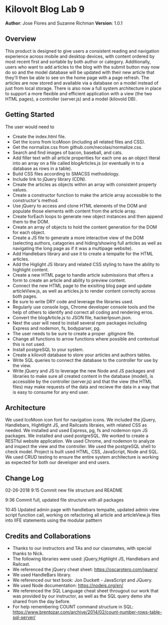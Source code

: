 # Kilovolt Blog Lab 9

**Author**: Jose Flores and Suzanne Richman
**Version**: 1.0.1

## Overview
This product is designed to give users a consistent reading and navigation experience across mobile and desktop devices, with content ordered by most recent first and sortable by both author or category. Additionally, users who want to add articles to the blog with the submit button may now do so and the model database will be updated with their new article that they'll then be able to see on the home page with a page refresh. The articles are now stored and available via a database on a model instead of just from local storage. There is also now a full system architecture in place to support a more flexible and efficient application with a view (the two HTML pages), a controller (server.js) and a model (kilovold DB).

## Getting Started

The user would need to
* Create the index.html file.
* Get the icons from IcoMoon (including all related files and CSS).
* Get the normalize.css from github.com/necolas/normalize.css.
* Search and find images of bacon, baseball, and cats.
* Add filler text with all article properities for each one as an object literal into an array on a file called blogArticles.js (or eventually in to a database as rows in a table).
* Build CSS files according to SMACSS methodology.
* Include link to jQuery library (CDN).
* Create the articles as objects within an array with consistent property values.
* Create a constructor function to make the article array accessible to the constructor's method.
* Use jQuery to access and clone HTML elements of the DOM and populate those elements with content from the article array.
* Create forEach loops to generate new object instances and then append them to the DOM.
* Create an array of objects to hold the content generation for the DOM for each object.
* Create a JS file to generate a more interactive view of the DOM (selecting authors, catagories and hiding/showing full articles as well as navigating the long page as if it was a multipage website).
* Add Handlebars library and use it to create a tempalte for the HTML articles.
* Add the Higlight JS library and related CSS styling to have the ability to highlight content.
* Create a new HTML page to handle article submissions that offers a form to create an article and ability to preview content.
* Connect the new HTML page to the exisiting blog page and update articleView.js, as well as articles.js to render content correctly across both pages.
* Be sure to write DRY code and leverage the libraries used.
* Regularly use console logs, Chrome developer console tools and the help of others to identify and correct all coding and rendering erros.
* Convert the blogArticle.js to JSON file, hackerIpsum.json.
* Next the user will need to install several npm packages including Express and nodemon, fs, bodyparser, pg. 
* The user needs to be sure to create a proper .gitignore file.
* Change all functions to arrow functions where possible and contextual this is not used.
* Install postgreSQL to your system.
* Create a kilovolt database to store your articles and authors tables. 
* Write SQL queries to connect the database to the controller for use by the view.
* Write jQuery and JS to leverage the new Node and JS packages and libraries to make sure all created content in the database (model), is accessible by the controller (server.js) and that the view (the HTML files) may make requests of the data and recieve the data in a way that is easy to consume for any end user. 

## Architecture

We used IcoMoon icon font for navigation icons. We included the jQuery, Handlebars, Hightlight JS, and Railcasts libraies, with related CSS as needed. We installed and used Express, pg, fs and nodemon npm JS packages. We installed and used postgreSQL. We worked to create a RESTful website application. We used Chrome, and nodemon to analyze and inspect the view and the controller. We used the postgreSQL shell to check model. Project is built used HTML, CSS, JavaScript, Node and SQL. We used CRUD testing to ensure the entire system architecture is working as expected for both our developer and end users.

## Change Log
02-26-2018
9:15 Commit new file structure and README

9:36 Commit full, updated file structure with all packages

10:45 Updated admin page with handlebars tempalte, updated admin view script function call, working on refactoring all article and articleView.js files into IIFE statements using the modular patttern

## Credits and Collaborations
* Thanks to our instructors and TAs and our classmates, with special thanks to Nick.
* The following libraries were used: jQuery,Highlight JS, Handlebars and Railcast.
* We referenced the jQuery cheat sheet: https://oscarotero.com/jquery/
* We used HandleBars library.
* We referenced our text book: Jon Duckett - JavaScript and JQuery.
* We used Node documentation: https://nodejs.org/en/
* We referenced the SQL Language cheat sheet througout our work that was provided by our instructor, as well as the SQL query demo she shared from the day before. 
* For help remembering COUNT command structure in SQL: https://www.brentozar.com/archive/2014/02/count-number-rows-table-sql-server/

    
